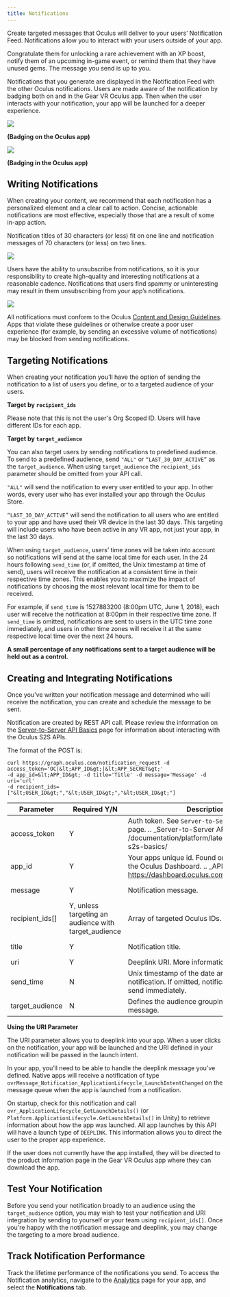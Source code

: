 ```yaml
---
title: Notifications
---
```


Create targeted messages that Oculus will deliver to your users’ Notification Feed. Notifications allow you to interact with your users outside of your app.

Congratulate them for unlocking a rare achievement with an XP boost, notify them of an upcoming in-game event, or remind them that they have unused gems. The message you send is up to you.

Notifications that you generate are displayed in the Notification Feed with the other Oculus notifications. Users are made aware of the notification by badging both on and in the Gear VR Oculus app. Then when the user interacts with your notification, your app will be launched for a deeper experience.



![](/images/documentationplatformlatestconceptsdg-notifications-0.png)



**(Badging on the Oculus app)**



![](/images/documentationplatformlatestconceptsdg-notifications-1.png)



**(Badging in the Oculus app)**

## Writing Notifications

When creating your content, we recommend that each notification has a personalized element and a clear call to action. Concise, actionable notifications are most effective, especially those that are a result of some in-app action.

Notification titles of 30 characters (or less) fit on one line and notification messages of 70 characters (or less) on two lines.



![](/images/documentationplatformlatestconceptsdg-notifications-2.png)



Users have the ability to unsubscribe from notifications, so it is your responsibility to create high-quality and interesting notifications at a reasonable cadence. Notifications that users find spammy or uninteresting may result in them unsubscribing from your app’s notifications.



![](/images/documentationplatformlatestconceptsdg-notifications-3.png)



All notifications must conform to the Oculus [Content and Design Guidelines](/distribute/latest/concepts/publish-content-guidelines/). Apps that violate these guidelines or otherwise create a poor user experience (for example, by sending an excessive volume of notifications) may be blocked from sending notifications. 

## Targeting Notifications

When creating your notification you’ll have the option of sending the notification to a list of users you define, or to a targeted audience of your users.

**Target by `recipient_ids`**

Please note that this is not the user's Org Scoped ID. Users will have different IDs for each app.

**Target by `target_audience`**

You can also target users by sending notifications to predefined audience. To send to a predefined audience, send `"ALL"` or `“LAST_30_DAY_ACTIVE”` as the `target_audience`. When using `target_audience` the `recipient_ids` parameter should be omitted from your API call.

`"ALL"` will send the notification to every user entitled to your app. In other words, every user who has ever installed your app through the Oculus Store. 

`“LAST_30_DAY_ACTIVE”` will send the notification to all users who are entitled to your app and have used their VR device in the last 30 days. This targeting will include users who have been active in any VR app, not just your app, in the last 30 days. 

When using `target_audience`, users’ time zones will be taken into account so notifications will send at the same local time for each user. In the 24 hours following `send_time` (or, if omitted, the Unix timestamp at time of send), users will receive the notification at a consistent time in their respective time zones. This enables you to maximize the impact of notifications by choosing the most relevant local time for them to be received. 

For example, if `send_time` is 1527883200 (8:00pm UTC, June 1, 2018), each user will receive the notification at 8:00pm in their respective time zone. If `send_time` is omitted, notifications are sent to users in the UTC time zone immediately, and users in other time zones will receive it at the same respective local time over the next 24 hours. 

**A small percentage of any notifications sent to a target audience will be held out as a control.**

## Creating and Integrating Notifications

Once you’ve written your notification message and determined who will receive the notification, you can create and schedule the message to be sent.

Notification are created by REST API call. Please review the information on the [Server-to-Server API Basics](/documentation/platform/latest/concepts/pgsg-s2s-basics/) page for information about interacting with the Oculus S2S APIs. 

The format of the POST is:

```
curl https://graph.oculus.com/notification_request -d access_token='OC|&lt;APP_ID&gt;|&lt;APP_SECRET&gt;' 
-d app_id=&lt;APP_ID&gt; -d title='Title' -d message='Message' -d uri='url' 
-d recipient_ids=["&lt;USER_ID&gt;","&lt;USER_ID&gt;","&lt;USER_ID&gt;"]
```

|  **Parameter**  |                   **Required Y/N**                   |                                                                 **Description**                                                                 |             **Type**             |         **Example**         |
|-----------------|------------------------------------------------------|-------------------------------------------------------------------------------------------------------------------------------------------------|----------------------------------|------------------------------|
|  access_token  |                          Y                          | Auth token. See `Server-to-Server API Basics`_ page.  .. _Server-to-Server API Basics: /documentation/platform/latest/concepts/pgsg-s2s-basics/ |              string              |  "OC|&lt;APP_ID&gt;|&lt;APP_SECRET&gt;"  |
|     app_id     |                          Y                          |              Your apps unique id. Found on the API_ page of the Oculus Dashboard.  .. _API: https://dashboard.oculus.com/app/api/              |             integer             |       1269926316430214       |
|     message     |                          Y                          |                                                              Notification message.                                                              |              string              | "Youve won a brand new car!" |
| recipient_ids[] | Y, unless targeting an audience with target_audience |                                                          Array of targeted Oculus IDs.                                                          |         array of strings         |     ["123","456","789"]     |
|      title      |                          Y                          |                                                               Notification title.                                                               |              string              | "Tell them what theyve won." |
|       uri       |                          Y                          |                                                      Deeplink URI. More information below.                                                      |              string              |          See below.          |
|    send_time    |                          N                          |             Unix timestamp of the date and time to send the notification. If omitted, notifications will begin to send immediately.             |              string              |         "1529598630"         |
| target_audience |                          N                          |                                              Defines the audience grouping to receive the message.                                              | enum - "ALL", LAST_30_DAY_ACTIVE |            "ALL"            |

**Using the URI Parameter**

The URI parameter allows you to deeplink into your app. When a user clicks on the notification, your app will be launched and the URI defined in your notification will be passed in the launch intent.

In your app, you’ll need to be able to handle the deeplink message you’ve defined. Native apps will receive a notification of type `ovrMessage_Notification_ApplicationLifecycle_LaunchIntentChanged` on the message queue when the app is launched from a notification.

On startup, check for this notification and call `ovr_ApplicationLifecycle_GetLaunchDetails()` (or `Platform.ApplicationLifecycle.GetLaunchDetails()` in Unity) to retrieve information about how the app was launched. All app launches by this API will have a launch type of `DEEPLINK`. This information allows you to direct the user to the proper app experience.

If the user does not currently have the app installed, they will be directed to the product information page in the Gear VR Oculus app where they can download the app.

## Test Your Notification

Before you send your notification broadly to an audience using the `target_audience` option, you may wish to test your notification and URI integration by sending to yourself or your team using `recipient_ids[]`. Once you're happy with the notification message and deeplink, you may change the targeting to a more broad audience.

## Track Notification Performance

Track the lifetime performance of the notifications you send. To access the Notification analytics, navigate to the [Analytics](https://dashboard.oculus.com/app/analytics/) page for your app, and select the **Notifications** tab.
